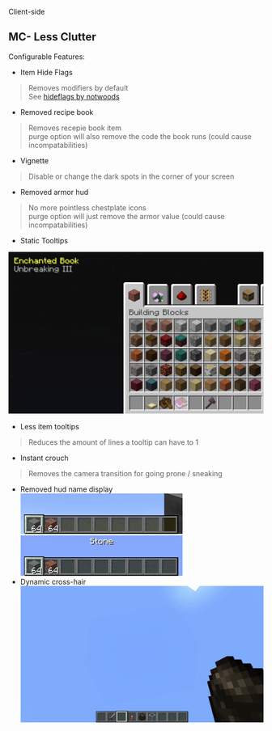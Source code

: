 Client-side
## MC- Less Clutter
Configurable Features:

- Item Hide Flags
> Removes modifiers by default  
> See [hideflags by notwoods](https://notwoods.github.io/minecraft-tools/hideflags/) 


- Removed recipe book

> Removes recepie book item  
> purge option will also remove the code the book runs (could cause incompatabilities)

- Vignette

> Disable or change the dark spots in the corner of your screen

- Removed armor hud

> No more pointless chestplate icons  
> purge option will just remove the armor value (could cause incompatabilities)

- Static Tooltips  
<img src="img/1.png" height=320/>  

- Less item tooltips

> Reduces the amount of lines a tooltip can have to 1

- Instant crouch

> Removes the camera transition for going prone / sneaking

- Removed hud name display  
![](img/1.gif)  
![](img/2.gif)  
- Dynamic cross-hair  
![](img/3.gif)  
